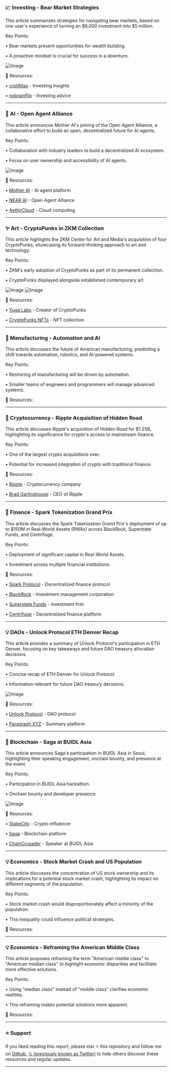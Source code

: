 ### 📈 Investing - Bear Market Strategies

This article summarizes strategies for navigating bear markets, based on one user's experience of turning an $8,000 investment into $5 million.

Key Points:

•  Bear markets present opportunities for wealth building.

•  A proactive mindset is crucial for success in a downturn.


![Image](https://pbs.twimg.com/media/GoCDUR3XcAADCN2?format=png&name=small)

🔗 Resources:

• [crptAtlas](https://x.com/crptAtlas) - Investing insights

• [nobrainflip](https://x.com/nobrainflip) - Investing advice


---

### 🤖 AI - Open Agent Alliance

This article announces Mother AI's joining of the Open Agent Alliance, a collaborative effort to build an open, decentralized future for AI agents.

Key Points:

•  Collaboration with industry leaders to build a decentralized AI ecosystem.

•  Focus on user ownership and accessibility of AI agents.


![Image](https://pbs.twimg.com/media/Gn7ybXkWQAIHm0N?format=jpg&name=small)

🔗 Resources:

• [Mother AI](https://x.com/hellomother_ai) - AI agent platform

• [NEAR AI](https://x.com/NEAR_AI) - Open Agent Alliance

• [AethirCloud](https://x.com/AethirCloud) - Cloud computing


---

### ✨ Art - CryptoPunks in ZKM Collection

This article highlights the ZKM Center for Art and Media's acquisition of four CryptoPunks, showcasing its forward-thinking approach to art and technology.

Key Points:

•  ZKM's early adoption of CryptoPunks as part of its permanent collection.

•  CryptoPunks displayed alongside established contemporary art.



![Image](https://pbs.twimg.com/media/GoCNf1WWAAEIfrC?format=jpg&name=small)
![Image](https://pbs.twimg.com/media/GoCNgxgXIAAKNpc?format=jpg&name=small)

🔗 Resources:

• [Yuga Labs](https://x.com/yugalabs) - Creator of CryptoPunks

• [CryptoPunks NFTs](https://x.com/cryptopunksnfts) - NFT collection



---

### 🤖 Manufacturing - Automation and AI

This article discusses the future of American manufacturing, predicting a shift towards automation, robotics, and AI-powered systems.

Key Points:

•  Reshoring of manufacturing will be driven by automation.

•  Smaller teams of engineers and programmers will manage advanced systems.


🔗 Resources:



---

### 🚀 Cryptocurrency - Ripple Acquisition of Hidden Road

This article discusses Ripple's acquisition of Hidden Road for $1.25B, highlighting its significance for crypto's access to mainstream finance.

Key Points:

•  One of the largest crypto acquisitions ever.

•  Potential for increased integration of crypto with traditional finance.


🔗 Resources:

• [Ripple](https://x.com/Ripple) - Cryptocurrency company

• [Brad Garlinghouse](https://x.com/bgarlinghouse) - CEO of Ripple


---

### 🚀 Finance - Spark Tokenization Grand Prix

This article discusses the Spark Tokenization Grand Prix's deployment of up to $150M in Real-World Assets (RWAs) across BlackRock, Superstate Funds, and Centrifuge.

Key Points:

•  Deployment of significant capital in Real-World Assets.

•  Investment across multiple financial institutions.


🔗 Resources:

• [Spark Protocol](https://x.com/sparkdotfi) - Decentralized finance protocol

• [BlackRock](https://x.com/BlackRock) - Investment management corporation

• [Superstate Funds](https://x.com/superstatefunds) - Investment firm

• [Centrifuge](https://x.com/centrifuge) - Decentralized finance platform


---

### 💡 DAOs - Unlock Protocol ETH Denver Recap

This article provides a summary of Unlock Protocol's participation in ETH Denver, focusing on key takeaways and future DAO treasury allocation decisions.

Key Points:

•  Concise recap of ETH Denver for Unlock Protocol.

•  Information relevant for future DAO treasury decisions.


![Image](https://pbs.twimg.com/media/GoCMY_MW8AAxY62?format=jpg&name=small)

🔗 Resources:

• [Unlock Protocol](https://x.com/UnlockProtocol) - DAO protocol

• [Paragraph XYZ](https://x.com/paragraph_xyz) - Summary platform



---

### 🚀 Blockchain - Saga at BUIDL Asia

This article announces Saga's participation in BUIDL Asia in Seoul, highlighting their speaking engagement, onchain bounty, and presence at the event.

Key Points:

•  Participation in BUIDL Asia hackathon.

•  Onchain bounty and developer presence.


![Image](https://pbs.twimg.com/media/GoB-5GSXUAAie1j?format=jpg&name=small)

🔗 Resources:

• [StakeCito](https://x.com/stakecito) - Crypto influencer

• [Saga](https://x.com/Sagaxyz__) - Blockchain platform

• [ChainCrusader](https://x.com/ChainCrusader) - Speaker at BUIDL Asia


---

### 💡 Economics - Stock Market Crash and US Population

This article discusses the concentration of US stock ownership and its implications for a potential stock market crash, highlighting its impact on different segments of the population.

Key Points:

•  Stock market crash would disproportionately affect a minority of the population.

•  This inequality could influence political strategies.


🔗 Resources:



---

### 💡 Economics - Reframing the American Middle Class

This article proposes reframing the term "American middle class" to "American median class" to highlight economic disparities and facilitate more effective solutions.

Key Points:

•  Using "median class" instead of "middle class" clarifies economic realities.

•  This reframing makes potential solutions more apparent.


🔗 Resources:


---

### ⭐️ Support

If you liked reading this report, please star ⭐️ this repository and follow me on [Github](https://github.com/Drix10), [𝕏 (previously known as Twitter)](https://x.com/DRIX_10_) to help others discover these resources and regular updates.

---